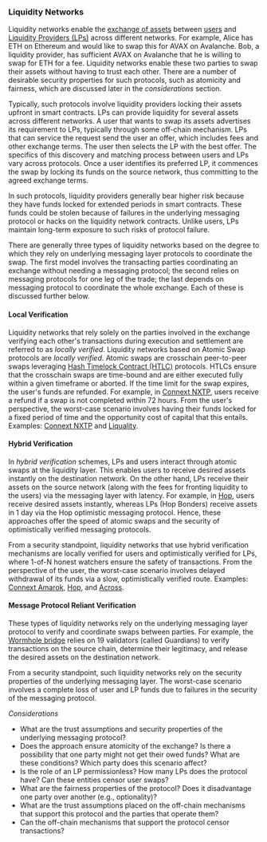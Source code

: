 ### Liquidity Networks
Liquidity networks enable the [exchange of assets](../../01intro/introduction.md#asset-exchange) between [users](../../01intro/introduction.md#users) and [Liquidity Providers (LPs)](../../01intro/introduction.md#liquidity-provider) across different networks. For example, Alice has ETH on Ethereum and would like to swap this for AVAX on Avalanche. Bob, a liquidity provider, has sufficient AVAX on Avalanche that he is willing to swap for ETH for a fee. Liquidity networks enable these two parties to swap their assets without having to trust each other. There are a number of desirable security properties for such protocols, such as atomicity and fairness, which are discussed later in the *considerations* section.

Typically, such protocols involve liquidity providers locking their assets upfront in smart contracts. LPs can provide liquidity for several assets across different networks. A user that wants to swap its assets advertises its requirement to LPs, typically through some off-chain mechanism. LPs that can service the request send the user an offer, which includes fees and other exchange terms. The user then selects the LP with the best offer. The specifics of this discovery and matching process between users and LPs vary across protocols. Once a user identifies its preferred LP, it commences the swap by locking its funds on the source network, thus committing to the agreed exchange terms. 

In such protocols, liquidity providers generally bear higher risk because they have funds locked for extended periods in smart contracts. These funds could be stolen because of failures in the underlying messaging protocol or hacks on the liquidity network contracts. Unlike users, LPs maintain long-term exposure to such risks of protocol failure.

There are generally three types of liquidity networks based on the degree to which they rely on underlying messaging layer protocols to coordinate the swap. The first model involves the transacting parties coordinating an exchange without needing a messaging protocol; the second relies on messaging protocols for one leg of the trade; the last depends on messaging protocol to coordinate the whole exchange. Each of these is discussed further below.

#### Local Verification
Liquidity networks that rely solely on the parties involved in the exchange verifying each other's transactions during execution and settlement are referred to as *locally verified*. Liquidity networks based on Atomic Swap protocols are *locally verified*. Atomic swaps are crosschain peer-to-peer swaps leveraging [Hash Timelock Contract (HTLC)](https://en.bitcoin.it/wiki/Hash_Time_Locked_Contracts) protocols. HTLCs ensure that the crosschain swaps are time-bound and are either executed fully within a given timeframe or aborted. If the time limit for the swap expires, the user's funds are refunded. For example, in [Connext NXTP](https://docs.connext.network/0.1.x-legacy/developers/intro), users receive a refund if a swap is not completed within 72 hours. From the user's perspective, the worst-case scenario involves having their funds locked for a fixed period of time and the opportunity cost of capital that this entails. Examples: [Connext NXTP](https://docs.connext.network/0.1.x-legacy/developers/intro) and [Liquality](https://blog.liquality.io/).

#### Hybrid Verification
In *hybrid verification* schemes, LPs and users interact through atomic swaps at the liquidity layer. This enables users to receive desired assets instantly on the destination network. On the other hand, LPs receive their assets on the source network (along with the fees for fronting liquidity to the users) via the messaging layer with latency. For example, in [Hop](https://hop.exchange), users receive desired assets instantly, whereas LPs (Hop Bonders) receive assets in 1 day via the Hop optimistic messaging protocol. Hence, these approaches offer the speed of atomic swaps and the security of optimistically verified messaging protocols.

From a security standpoint, liquidity networks that use hybrid verification mechanisms are locally verified for users and optimistically verified for LPs, where 1-of-N honest watchers ensure the safety of transactions. From the perspective of the user, the worst-case scenario involves delayed withdrawal of its funds via a slow, optimistically verified route. Examples: [Connext Amarok](https://blog.connext.network/announcing-the-amarok-network-upgrade-5046317860a4), [Hop](https://docs.hop.exchange/), and [Across](https://docs.across.to/).

#### Message Protocol Reliant Verification
These types of liquidity networks rely on the underlying messaging layer protocol to verify and coordinate swaps between parties. For example, the [Wormhole bridge](https://docs.wormhole.com/wormhole/) relies on 19 validators (called Guardians) to verify transactions on the source chain, determine their legitimacy, and release the desired assets on the destination network. 

From a security standpoint, such liquidity networks rely on the security properties of the underlying messaging layer. The worst-case scenario involves a complete loss of user and LP funds due to failures in the security of the messaging protocol.

*Considerations*

- What are the trust assumptions and security properties of the underlying messaging protocol?
- Does the approach ensure atomicity of the exchange? Is there a possibility that one party might not get their owed funds? What are these conditions? Which party does this scenario affect?
- Is the role of an LP permissionless? How many LPs does the protocol have? Can these entities censor user swaps?
- What are the fairness properties of the protocol? Does it disadvantage one party over another (e.g., optionality)? 
- What are the trust assumptions placed on the off-chain mechanisms that support this protocol and the parties that operate them? 
- Can the off-chain mechanisms that support the protocol censor transactions? 